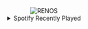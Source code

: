 <div align="center">
<picture>
    <source media="(prefers-color-scheme: dark)" srcset="https://i.ibb.co/YFWSfFV8/output-gif.gif">
    <source media="(prefers-color-scheme: light)" srcset="https://i.ibb.co/YFWSfFV8/output-gif.gif">
    <img alt="RENOS" src="https://i.ibb.co/YFWSfFV8/output-gif.gif">
</picture>
<details>
<summary>Spotify Recently Played</summary>
<img src="https://spotify-recently-played-readme.vercel.app/api?user=31d6d6zerc5ct6kck32na2ozsqf4&unique=1&width=400" alt="Spotify" />
</details>
</div>

<!-- Image deletion URL: https://ibb.co/VcNGMckD/276614501ab9ea7819802be901adfa10 -->
